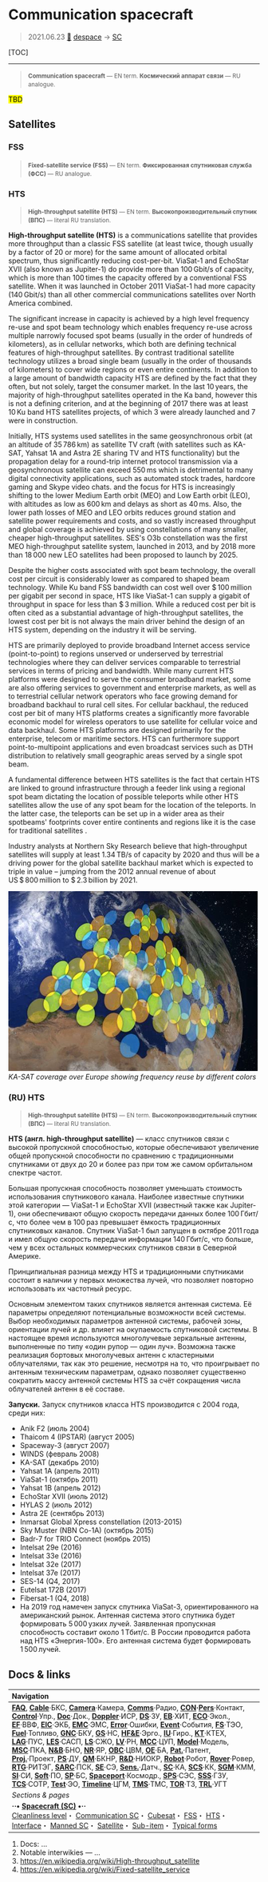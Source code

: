 # Communication spacecraft
> 2021.06.23 [🚀](../index/index.md) [despace](index.md) → [SC](sc.md)

[TOC]

---

> <small>**Communication spacecraft** — EN term. **Космический аппарат связи** — RU analogue.</small>

<mark>TBD</mark>



## Satellites

### FSS
> <small>**Fixed-satellite service (FSS)** — EN term. **Фиксированная спутниковая служба (ФСС)** — RU analogue.</small>



### HTS
> <small>**High-throughput satellite (HTS)** — EN term. **Высокопроизводительный спутник (ВПС)** — literal RU translation.</small>

**High-throughput satellite (HTS)** is a communications satellite that provides more throughput than a classic FSS satellite (at least twice, though usually by a factor of 20 or more) for the same amount of allocated orbital spectrum, thus significantly reducing cost-per-bit. ViaSat-1 and EchoStar XVII (also known as Jupiter-1) do provide more than 100 Gbit/s of capacity, which is more than 100 times the capacity offered by a conventional FSS satellite. When it was launched in October 2011 ViaSat-1 had more capacity (140 Gbit/s) than all other commercial communications satellites over North America combined.

The significant increase in capacity is achieved by a high level frequency re-use and spot beam technology which enables frequency re-use across multiple narrowly focused spot beams (usually in the order of hundreds of kilometers), as in cellular networks, which both are defining technical features of high-throughput satellites. By contrast traditional satellite technology utilizes a broad single beam (usually in the order of thousands of kilometers) to cover wide regions or even entire continents. In addition to a large amount of bandwidth capacity HTS are defined by the fact that they often, but not solely, target the consumer market. In the last 10 years, the majority of high-throughput satellites operated in the Ka band, however this is not a defining criterion, and at the beginning of 2017 there was at least 10 Ku band HTS satellites projects, of which 3 were already launched and 7 were in construction.

Initially, HTS systems used satellites in the same geosynchronous orbit (at an altitude of 35 786 km) as satellite TV craft (with satellites such as KA-SAT, Yahsat 1A and Astra 2E sharing TV and HTS functionality) but the propagation delay for a round-trip internet protocol transmission via a geosynchronous satellite can exceed 550 ms which is detrimental to many digital connectivity applications, such as automated stock trades, hardcore gaming and Skype video chats. and the focus for HTS is increasingly shifting to the lower Medium Earth orbit (MEO) and Low Earth orbit (LEO), with altitudes as low as 600 km and delays as short as 40 ms. Also, the lower path losses of MEO and LEO orbits reduces ground station and satellite power requirements and costs, and so vastly increased throughput and global coverage is achieved by using constellations of many smaller, cheaper high-throughput satellites. SES's O3b constellation was the first MEO high-throughput satellite system, launched in 2013, and by 2018 more than 18 000 new LEO satellites had been proposed to launch by 2025.

Despite the higher costs associated with spot beam technology, the overall cost per circuit is considerably lower as compared to shaped beam technology. While Ku band FSS bandwidth can cost well over $ 100 million per gigabit per second in space, HTS like ViaSat-1 can supply a gigabit of throughput in space for less than $ 3 million. While a reduced cost per bit is often cited as a substantial advantage of high-throughput satellites, the lowest cost per bit is not always the main driver behind the design of an HTS system, depending on the industry it will be serving.

HTS are primarily deployed to provide broadband Internet access service (point-to-point) to regions unserved or underserved by terrestrial technologies where they can deliver services comparable to terrestrial services in terms of pricing and bandwidth. While many current HTS platforms were designed to serve the consumer broadband market, some are also offering services to government and enterprise markets, as well as to terrestrial cellular network operators who face growing demand for broadband backhaul to rural cell sites. For cellular backhaul, the reduced cost per bit of many HTS platforms creates a significantly more favorable economic model for wireless operators to use satellite for cellular voice and data backhaul. Some HTS platforms are designed primarily for the enterprise, telecom or maritime sectors. HTS can furthermore support point-to-multipoint applications and even broadcast services such as DTH distribution to relatively small geographic areas served by a single spot beam.

A fundamental difference between HTS satellites is the fact that certain HTS are linked to ground infrastructure through a feeder link using a regional spot beam dictating the location of possible teleports while other HTS satellites allow the use of any spot beam for the location of the teleports. In the latter case, the teleports can be set up in a wider area as their spotbeams' footprints cover entire continents and regions like it is the case for traditional satellites .

Industry analysts at Northern Sky Research believe that high-throughput satellites will supply at least 1.34 TB/s of capacity by 2020 and thus will be a driving power for the global satellite backhaul market which is expected to triple in value – jumping from the 2012 annual revenue of about US $ 800 million to $ 2.3 billion by 2021.

![](f/scs/hts_spot_beams_coverage.jpg)  
*KA-SAT coverage over Europe showing frequency reuse by different colors*



### (RU) HTS
> <small>**High-throughput satellite (HTS)** — EN term. **Высокопроизводительный спутник (ВПС)** — literal RU translation.</small>

**HTS (англ. high-throughput satellite)** — класс спутников связи с высокой пропускной способностью, которые обеспечивают увеличение общей пропускной способности по сравнению с традиционными спутниками от двух до 20 и более раз при том же самом орбитальном спектре частот.

Большая пропускная способность позволяет уменьшать стоимость использования спутникового канала. Наиболее известные спутники этой категории — ViaSat-1 и EchoStar XVII (известный также как Jupiter-1), они обеспечивают общую скорость передачи данных более 100 Гбит/с, что более чем в 100 раз превышает ёмкость традиционных спутниковых каналов. Спутник ViaSat-1 был запущен в октябре 2011 года и имел  общую скорость передачи информации 140 Гбит/с, что больше, чем у всех остальных коммерческих спутников связи в Северной Америке.

Принципиальная разница между HTS и традиционными спутниками состоит в наличии у первых множества лучей, что позволяет повторно использовать их частотный ресурс.

Основным элементом таких спутников является антенная система. Её параметры определяют потенциальные возможности всей системы. Выбор необходимых параметров антенной системы, рабочей зоны, ориентации лучей и др. влияет на окупаемость спутниковой системы. В настоящее время используются многолучевые зеркальные антенны, выполненные по типу «один рупор — один луч». Возможна также реализация бортовых многолучевых антенн с кластерными облучателями, так как это решение, несмотря на то, что проигрывает по антенным техническим параметрам, однако позволяет существенно сократить массу антенной системы HTS за счёт сокращения числа облучателей антенн в её составе.

**Запуски.** Запуск спутников класса HTS производится с 2004 года, среди них:

   - Anik F2 (июль 2004)
   - Thaicom 4 (IPSTAR) (август 2005)
   - Spaceway-3 (август 2007)
   - WINDS (февраль 2008)
   - KA-SAT (декабрь 2010)
   - Yahsat 1A (апрель 2011)
   - ViaSat-1 (октябрь 2011)
   - Yahsat 1B (апрель 2012)
   - EchoStar XVII (июль 2012)
   - HYLAS 2 (июль 2012)
   - Astra 2E (сентябрь 2013)
   - Inmarsat Global Xpress constellation (2013-2015)
   - Sky Muster (NBN Co-1A) (октябрь 2015)
   - Badr-7 for TRIO Connect (ноябрь 2015)
   - Intelsat 29e (2016)
   - Intelsat 33e (2016)
   - Intelsat 32e (2017)
   - Intelsat 37e (2017)
   - SES-14 (Q4, 2017)
   - Eutelsat 172B (2017)
   - Fibersat-1 (Q4, 2018)
   - На 2019 год намечен запуск спутника ViaSat-3, ориентированного на американский рынок. Антенная система этого спутника будет формировать 5 000 узких лучей. Заявленная пропускная способность составит около 1 Тбит/с. В России проводится работа над HTS «Энергия-100». Его антенная система будет формировать 1 500 лучей.



<p style="page-break-after:always"> </p>

## Docs & links
|Navigation|
|:--|
|**[FAQ](faq.md)**, **[Cable](cable.md)**·БКС, **[Camera](cam.md)**·Камера, **[Comms](comms.md)**·Радио, **[CON](contact.md)·[Pers](person.md)**·Контакт, **[Control](control.md)**·Упр., **[Doc](doc.md)**·Док., **[Doppler](doppler.md)**·ИСР, **[DS](ds.md)**·ЗУ, **[EB](eb.md)**·ХИТ, **[ECO](ecology.md)**·Экол., **[EF](ef.md)**·ВВФ, **[ElC](elc.md)**·ЭКБ, **[EMC](emc.md)**·ЭМС, **[Error](error.md)**·Ошибки, **[Event](event.md)**·События, **[FS](fs.md)**·ТЭО, **[Fuel](fuel.md)**·Топливо, **[GNC](gnc.md)**·БКУ, **[GS](scs.md)**·НС, **[HF&E](hfe.md)**·Эрго., **[IU](iu.md)**·Гиро., **[KT](kt.md)**·КТЕХ, **[LAG](lag.md)**·ПУC, **[LES](les.md)**·САСП, **[LS](ls.md)**·СЖО, **[LV](lv.md)**·РН, **[MCC](mcc.md)**·ЦУП, **[Model](model.md)**·Модель, **[MSC](sc.md)**·ПКА, **[N&B](nnb.md)**·БНО, **[NR](nr.md)**·ЯР, **[OBC](obc.md)**·ЦВМ, **[OE](oe.md)**·БА, **[Pat.](патент.md)**·Патент, **[Proj.](project.md)**·Проект, **[PS](ps.md)**·ДУ, **[QM](qm.md)**·БКНР, **[R&D](rnd.md)**·НИОКР, **[Robot](robotics.md)**·Робот, **[Rover](rover.md)**·Ровер, **[RTG](rtg.md)**·РИТЭГ, **[SARC](sarc.md)**·ПСК, **[SE](se.md)**·СЭ, **[Sens.](sensor.md)**·Датч., **[SC](sc.md)**·КА, **[SCS](scs.md)**·КК, **[SGM](sgm.md)**·КММ, **[SI](si.md)**·СИ, **[Soft](soft.md)**·ПО, **[SP](sp.md)**·БС, **[Spaceport](spaceport.md)**·Космодр., **[SPS](sps.md)**·СЭС, **[SSS](sss.md)**·ГЗУ, **[TCS](tcs.md)**·СОТР, **[Test](test.md)**·ЭО, **[Timeline](timeline.md)**·ЦГМ, **[TMS](tms.md)**·ТМС, **[TOR](tor.md)**·ТЗ, **[TRL](trl.md)**·УГТ|
|*Sections & pages*|
|**··• [Spacecraft (SC)](sc.md) •··**<br> [Cleanliness level](clean_lvl.md)・ [Communication SC](sc_comm.md)・ [Cubesat](sc.md)・ [FSS](sc_comm.md)・ [HTS](sc_comm.md)・ [Interface](interface.md)・ [Manned SC](sc.md)・ [Satellite](sc.md)・ [Sub-item](sui.md)・ [Typical forms](sc.md)|

   1. Docs: …
   1. Notable interwikies — …
   1. <https://en.wikipedia.org/wiki/High-throughput_satellite>
   1. <https://en.wikipedia.org/wiki/Fixed-satellite_service>
